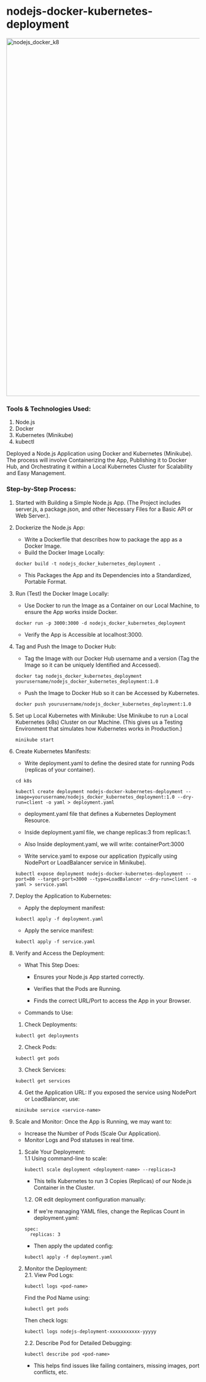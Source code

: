 # nodejs-docker-kubernetes-deployment  

<img width="1722" height="933" alt="nodejs_docker_k8" src="https://github.com/user-attachments/assets/ace7b0cc-d09c-48ee-a7c3-3c625dfa64c0" />  



### Tools & Technologies Used:   
1. Node.js
2. Docker  
3. Kubernetes (Minikube)  
4. kubectl  

Deployed a Node.js Application using Docker and Kubernetes (Minikube). The process will involve Containerizing the App, Publishing it to Docker Hub, and Orchestrating it within a Local Kubernetes Cluster for Scalability and Easy Management. 

### Step-by-Step Process:
1. Started with Building a Simple Node.js App. (The Project includes server.js, a package.json, and other Necessary Files for a Basic API or Web Server.).

2. Dockerize the Node.js App:  
   * Write a Dockerfile that describes how to package the app as a Docker Image.
   * Build the Docker Image Locally:  
     
 
   ```terminal
   docker build -t nodejs_docker_kubernetes_deployment .
   ```
   * This Packages the App and its Dependencies into a Standardized, Portable Format.

3. Run (Test) the Docker Image Locally:
   * Use Docker to run the Image as a Container on our Local Machine, to ensure the App works inside Docker.    
  
  
   ```terminal
   docker run -p 3000:3000 -d nodejs_docker_kubernetes_deployment
   ```
   * Verify the App is Accessible at localhost:3000.

4. Tag and Push the Image to Docker Hub:
   * Tag the Image with our Docker Hub username and a version (Tag the Image so it can be uniquely Identified and Accessed).
  
   
   ```terminal
   docker tag nodejs_docker_kubernetes_deployment yourusername/nodejs_docker_kubernetes_deployment:1.0
   ```
   * Push the Image to Docker Hub so it can be Accessed by Kubernetes.  
  
  
   ```terminal
   docker push yourusername/nodejs_docker_kubernetes_deployment:1.0
   ```

5. Set up Local Kubernetes with Minikube:
   Use Minikube to run a Local Kubernetes (k8s) Cluster on our Machine. (This gives us a Testing Environment that simulates how Kubernetes works in Production.)
   ```terminal
   minikube start
   ```
6. Create Kubernetes Manifests:
   * Write deployment.yaml to define the desired state for running Pods (replicas of your container).    
  
  
   ```terminal
   cd k8s
   ```  
   ```terminal
   kubectl create deployment nodejs-docker-kubernetes-deployment --image=yourusername/nodejs_docker_kubernetes_deployment:1.0 --dry-run=client -o yaml > deployment.yaml
   ```
   * deployment.yaml file that defines a Kubernetes Deployment Resource.
   * Inside deployment.yaml file, we change replicas:3 from replicas:1.
   * Also Inside deployment.yaml, 
we will write: containerPort:3000 

   * Write service.yaml to expose our application (typically using NodePort or LoadBalancer service in Minikube).

   ```terminal
   kubectl expose deployment nodejs-docker-kubernetes-deployment --port=80 --target-port=3000 --type=LoadBalancer --dry-run=client -o yaml > service.yaml
   ```

7. Deploy the Application to Kubernetes:
   * Apply the deployment manifest:  
  
  
   ```terminal
   kubectl apply -f deployment.yaml
   ```
   * Apply the service manifest:  
   
 
   ```terminal
   kubectl apply -f service.yaml
   ```

8. Verify and Access the Deployment:  

   * What This Step Does:  
       * Ensures your Node.js App started correctly.

       * Verifies that the Pods are Running.

       * Finds the correct URL/Port to access the App in your Browser.

    * Commands to Use:
    1. Check Deployments:  
  
    
   ```terminal
   kubectl get deployments
   ```  

   2. Check Pods:  

  
   ```terminal
   kubectl get pods
   ```

   3. Check Services: 
  
   
   ```terminal
   kubectl get services
      ```

   4. Get the Application URL: If you exposed the service using NodePort or LoadBalancer, use:  
  
      

    ```terminal
    minikube service <service-name>
    ```

        
9. Scale and Monitor: Once the App is Running, we may want to:
   * Increase the Number of Pods (Scale Our Application).
   * Monitor Logs and Pod statuses in real time.
     
   
   1. Scale Your Deployment:  
      1.1 Using command-line to scale:  

      ```terminal
      kubectl scale deployment <deployment-name> --replicas=3
      ```
      * This tells Kubernetes to run 3 Copies (Replicas) of our Node.js Container in the Cluster.

      1.2. OR edit deployment configuration manually: 
      * If we're managing YAML files, change the Replicas Count in deployment.yaml:    
  
  
       ```terminal
       spec:
         replicas: 3
       ```
     
      * Then apply the updated config:    
  
 
       ```terminal
       kubectl apply -f deployment.yaml
       ```

   2. Monitor the Deployment:  
      2.1. View Pod Logs:
      ```terminal
      kubectl logs <pod-name>
      ```
        Find the Pod Name using:
        ```terminal
        kubectl get pods
        ```
        Then check logs:
        ```terminal
        kubectl logs nodejs-deployment-xxxxxxxxxxx-yyyyy
        ```
      2.2. Describe Pod for Detailed Debugging:
      ```terminal
      kubectl describe pod <pod-name>
      ```
      * This helps find issues like failing containers, missing images, port conflicts, etc.


